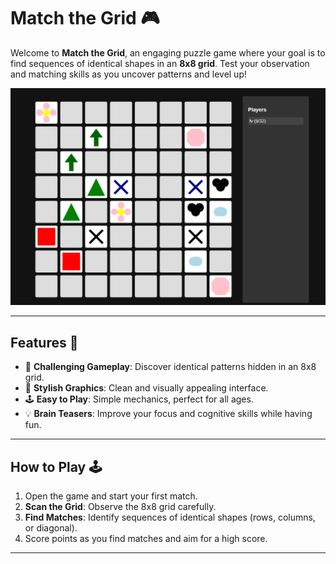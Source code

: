 ﻿# **Match the Grid** 🎮  

Welcome to **Match the Grid**, an engaging puzzle game where your goal is to find sequences of identical shapes in an **8x8 grid**. Test your observation and matching skills as you uncover patterns and level up!  

![Gameplay](./gameplay.png)

---

## **Features** 🌟  
- 🧩 **Challenging Gameplay**: Discover identical patterns hidden in an 8x8 grid.  
- 🎨 **Stylish Graphics**: Clean and visually appealing interface.  
- 🕹️ **Easy to Play**: Simple mechanics, perfect for all ages.  
- 💡 **Brain Teasers**: Improve your focus and cognitive skills while having fun.  

---

## **How to Play** 🕹️  
1. Open the game and start your first match.  
2. **Scan the Grid**: Observe the 8x8 grid carefully.  
3. **Find Matches**: Identify sequences of identical shapes (rows, columns, or diagonal).  
4. Score points as you find matches and aim for a high score.  

---

